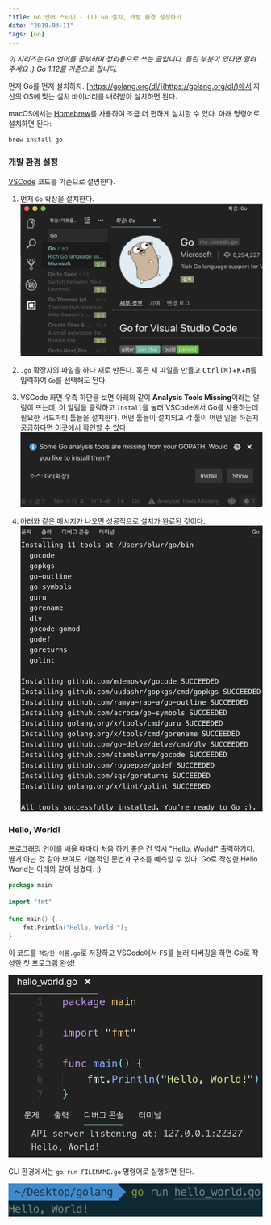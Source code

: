 ```yaml
---
title: Go 언어 스터디 - (1) Go 설치, 개발 환경 설정하기
date: "2019-03-11"
tags: [Go]
---
```


*이 시리즈는 Go 언어를 공부하며 정리용으로 쓰는 글입니다. 틀린 부분이 있다면 알려주세요 :)*
*Go 1.12를 기준으로 합니다.*


먼저 Go를 먼저 설치하자. [https://golang.org/dl/](https://golang.org/dl/)에서 자신의 OS에 맞는 설치 바이너리를 내려받아 설치하면 된다.

macOS에서는 [Homebrew](https://brew.sh)를 사용하여 조금 더 편하게 설치할 수 있다. 아래 명령어로 설치하면 된다:

```sh
brew install go
```


### 개발 환경 설정

[VSCode](https://code.visualstudio.com) 코드를 기준으로 설명한다.


1. 먼저 `Go` 확장을 설치한다.
![Install Go Exntension](./vscode-extension.png)


2. `.go` 확장자의 파일을 하나 새로 만든다. 혹은 새 파일을 만들고 <kbd>Ctrl(⌘)</kbd>+<kbd>K</kbd>+<kbd>M</kbd>를 입력하여 `Go`를 선택해도 된다.


3. VSCode 화면 우측 하단을 보면 아래와 같이 **Analysis Tools Missing**이라는 알림이 뜨는데, 이 알림을 클릭하고 `Install`을 눌러 VSCode에서 Go를 사용하는데 필요한 서드파티 툴들을 설치한다. 어떤 툴들이 설치되고 각 툴이 어떤 일을 하는지 궁금하다면 [이곳](https://github.com/Microsoft/vscode-go/wiki/Go-tools-that-the-Go-extension-depends-on)에서 확인할 수 있다.
![Install Go Analysis Tools](./install-go-tools.png)


4. 아래와 같은 메시지가 나오면 성공적으로 설치가 완료된 것이다.
![Install Go Analysis Tools](./go-tools-install-log.png)


### Hello, World!

프로그래밍 언어를 배울 때마다 처음 하기 좋은 건 역시 "Hello, World!" 출력하기다. 별거 아닌 것 같아 보여도 기본적인 문법과 구조를 예측할 수 있다. Go로 작성한 Hello World는 아래와 같이 생겼다. :)

```go
package main

import "fmt"

func main() {
    fmt.Println("Hello, World!");
}
```

이 코드를 `적당한 이름.go`로 저장하고 VSCode에서 <kbd>F5</kbd>를 눌러 디버깅을 하면 Go로 작성한 첫 프로그램 완성!

![Hello World in Go](./hello-world.png)

CLI 환경에서는 `go run FILENAME.go` 명령어로 실행하면 된다.

![Hello World in Go](./run-go-in-cli.png)
